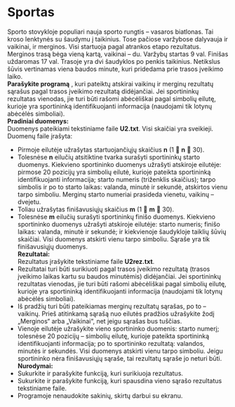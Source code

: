 # Sportas
Sporto stovykloje populiari nauja sporto rungtis – vasaros biatlonas. Tai kroso lenktynės su šaudymu į
taikinius. Tose pačiose varžybose dalyvauja ir vaikinai, ir merginos. Visi startuoja pagal atrankos etapo
rezultatus. Merginos trasą bėga vieną kartą, vaikinai – du. Varžybų startas 9 val. Finišas uždaromas
17 val. Trasoje yra dvi šaudyklos po penkis taikinius. Netikslus šūvis vertinamas viena baudos minute,
kuri pridedama prie trasos įveikimo laiko.<br/>
**Parašykite programą** , kuri pateiktų atskirai vaikinų ir merginų rezultatų sąrašus pagal trasos įveikimo
rezultatą didėjančiai. Jei sportininkų rezultatas vienodas, jie turi būti rašomi abėcėliškai pagal simbolių
eilutę, kurioje yra sportininką identifikuojanti informacija (naudojami tik lotynų abėcėlės simboliai).<br/>
**Pradiniai duomenys:**<br/>
Duomenys pateikiami tekstiniame faile **U2.txt**. Visi skaičiai yra sveikieji.<br/>
Duomenų faile įrašyta:<br/>
* Pirmoje eilutėje užrašytas startuojančiųjų skaičius **n** (1  **n**  30).<br/>
* Tolesnėse **n** eilučių atsitiktine tvarka surašyti sportininkų starto duomenys. Kiekvieno sportininko
duomenys užrašyti atskiroje eilutėje: pirmose 20 pozicijų yra simbolių eilutė, kurioje pateikta
sportininką identifikuojanti informacija; starto numeris (triženklis skaičius); tarpo simbolis ir po to
starto laikas: valanda, minutė ir sekundė, atskirtos vienu tarpo simboliu. Merginų starto numeriai
prasideda vienetu, vaikinų – dvejetu.<br/>
* Toliau užrašytas finišavusiųjų skaičius **m** (1  **m**  30).<br/>
* Tolesnėse **m** eilučių surašyti sportininkų finišo duomenys. Kiekvieno sportininko duomenys užrašyti
atskiroje eilutėje: starto numeris; finišo laikas: valanda, minutė ir sekundė; ir kiekvienoje šaudykloje
taiklių šūvių skaičiai. Visi duomenys atskirti vienu tarpo simboliu. Sąraše yra tik finišavusiųjų
duomenys.<br/>
**Rezultatai:**<br/>
Rezultatus įrašykite tekstiniame faile **U2rez.txt**.<br/>
* Rezultatai turi būti surikiuoti pagal trasos įveikimo rezultatą (trasos įveikimo laikas kartu su
baudos minutėmis) didėjančiai. Jei sportininkų rezultatas vienodas, jie turi būti rašomi abėcėliškai
pagal simbolių eilutę, kurioje yra sportininką identifikuojanti informacija (naudojami tik lotynų
abėcėlės simboliai).<br/>
* Iš pradžių turi būti pateikiamas merginų rezultatų sąrašas, po to – vaikinų. Prieš atitinkamą sąrašą
nuo eilutės pradžios užrašykite žodį „Merginos“ arba „Vaikinai“, net jeigu sąrašas bus tuščias.<br/>
* Vienoje eilutėje užrašykite vieno sportininko duomenis: starto numerį; tolesnėse 20 pozicijų –
simbolių eilutę, kurioje pateikta sportininką identifikuojanti informacija; po to sportininko
rezultatą: valandos, minutės ir sekundės. Visi duomenys atskirti vienu tarpo simboliu. Jeigu
sportininko nėra finišavusiųjų sąraše, tai rezultatų sąraše jo neturi būti.<br/>
**Nurodymai:**<br/>
* Sukurkite ir parašykite funkciją, kuri surikiuoja rezultatus.<br/>
* Sukurkite ir parašykite funkciją, kuri spausdina vieno sąrašo rezultatus tekstiniame faile.<br/>
* Programoje nenaudokite sakinių, skirtų darbui su ekranu.<br/>

